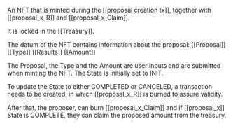 An NFT that is minted during the [[proposal creation tx]], together with [[proposal_x_R]] and [[proposal_x_Claim]].

It is locked in the [[Treasury]].

The datum of the NFT contains information about the proposal:
	[[Proposal]]
	[[Type]]
	[[Results]]
	[[Amount]]

The Proposal, the Type and the Amount are user inputs and are submitted when minting the NFT. The State is initially set to INIT.

To update the State to either COMPLETED or CANCELED, a transaction needs to be created, in which [[proposal_x_R]] is burned to assure validity.

After that, the proposer, can burn [[proposal_x_Claim]] and if [[proposal_x]] State is COMPLETE, they can claim the proposed amount from the treasury.

